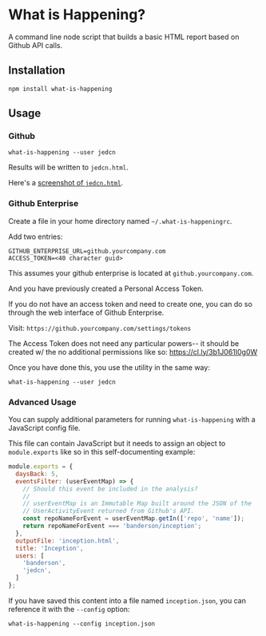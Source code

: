 # What is Happening?

A command line node script that builds a basic HTML report based on Github API
calls.

## Installation

```
npm install what-is-happening
```

## Usage

### Github

```
what-is-happening --user jedcn
```

Results will be written to `jedcn.html`.

Here's a [screenshot of `jedcn.html`][output-from-very-basic-beginnings].

[output-from-very-basic-beginnings]: https://cl.ly/2T1o3C2z400d

### Github Enterprise

Create a file in your home directory named `~/.what-is-happeningrc`.

Add two entries:

```
GITHUB_ENTERPRISE_URL=github.yourcompany.com
ACCESS_TOKEN=<40 character guid>
```

This assumes your github enterprise is located at `github.yourcompany.com`.

And you have previously created a Personal Access Token.

If you do not have an access token and need to create one, you can do so through the web interface of Github Enterprise.

Visit: `https://github.yourcompany.com/settings/tokens`

The Access Token does not need any particular powers-- it should be created
w/ the no additional permissions like so: https://cl.ly/3b1J061I0g0W

Once you have done this, you use the utility in the same way:

```
what-is-happening --user jedcn
```

### Advanced Usage

You can supply additional parameters for running `what-is-happening` with a
JavaScript config file.

This file can contain JavaScript but it needs to assign an object to
`module.exports` like so in this self-documenting example:

```js
module.exports = {
  daysBack: 5,
  eventsFilter: (userEventMap) => {
    // Should this event be included in the analysis?
    //
    // userEventMap is an Immutable Map built around the JSON of the
    // UserActivityEvent returned from Github's API.
    const repoNameForEvent = userEventMap.getIn(['repo', 'name']);
    return repoNameForEvent === 'banderson/inception';
  },
  outputFile: 'inception.html',
  title: 'Inception',
  users: [
    'banderson',
    'jedcn',
  ]
};
```

If you have saved this content into a file named `inception.json`, you can
reference it with the `--config` option:

```
what-is-happening --config inception.json
```
